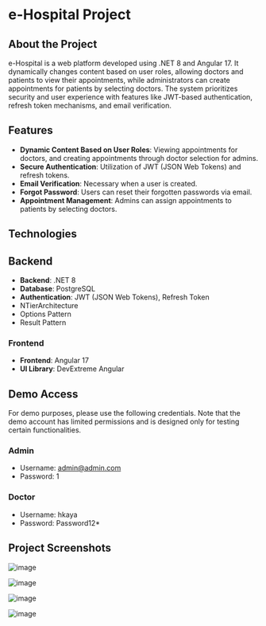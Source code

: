 # e-Hospital Project

## About the Project

e-Hospital is a web platform developed using .NET 8 and Angular 17. It dynamically changes content based on user roles, allowing doctors and patients to view their appointments, while administrators can create appointments for patients by selecting doctors.  The system prioritizes security and user experience with features like JWT-based authentication, refresh token mechanisms, and email verification.

## Features

- **Dynamic Content Based on User Roles**: Viewing appointments for doctors, and creating appointments through doctor selection for admins.
- **Secure Authentication**: Utilization of JWT (JSON Web Tokens) and refresh tokens.
- **Email Verification**:  Necessary when a user is created.
- **Forgot Password**: Users can reset their forgotten passwords via email.
- **Appointment Management**: Admins can assign appointments to patients by selecting doctors.

## Technologies
## Backend
- **Backend**: .NET 8
- **Database**: PostgreSQL
- **Authentication**: JWT (JSON Web Tokens), Refresh Token
-  NTierArchitecture
-  Options Pattern
-  Result Pattern

### Frontend
-  **Frontend**: Angular 17
- **UI Library**: DevExtreme Angular

## Demo Access

For demo purposes, please use the following credentials. Note that the demo account has limited permissions and is designed only for testing certain functionalities.

### Admin
- Username: admin@admin.com
- Password: 1

### Doctor
- Username: hkaya
- Password: Password12*

## Project Screenshots

![image](https://github.com/caglatuncsavas/eHospitalProject/assets/95507765/46423161-c442-44ab-8ffb-1ab753a6cd1e)

![image](https://github.com/caglatuncsavas/eHospitalProject/assets/95507765/aabfa34d-27dc-4cf5-9ed7-d46cea7ff1da)

![image](https://github.com/caglatuncsavas/eHospitalProject/assets/95507765/c56bb3b3-7e36-43db-80b1-b3e31cc00f75)

![image](https://github.com/caglatuncsavas/eHospitalProject/assets/95507765/af01d4f7-2eae-40d0-b8f8-4dd8f062e58c)



